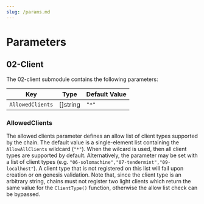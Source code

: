 ```yaml
---
slug: /params.md
---
```


# Parameters

## 02-Client

The 02-client submodule contains the following parameters:

| Key              | Type     | Default Value |
| ---------------- | -------- | ------------- |
| `AllowedClients` | []string | `"*"`         |

### AllowedClients

The allowed clients parameter defines an allow list of client types supported by the chain. The 
default value is a single-element list containing the `AllowAllClients` wildcard (`"*"`). When the
wilcard is used, then all client types are supported by default. Alternatively, the parameter
may be set with a list of client types (e.g. `"06-solomachine","07-tendermint","09-localhost"`).
A client type that is not registered on this list will fail upon creation or on genesis validation.
Note that, since the client type is an arbitrary string, chains must not register two light clients
which return the same value for the `ClientType()` function, otherwise the allow list check can be
bypassed.
